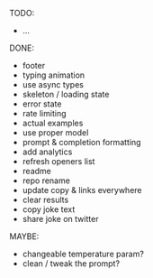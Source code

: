 TODO:

- ...

DONE:

- footer
- typing animation
- use async types
- skeleton / loading state
- error state
- rate limiting
- actual examples
- use proper model
- prompt & completion formatting
- add analytics
- refresh openers list
- readme
- repo rename
- update copy & links everywhere
- clear results
- copy joke text
- share joke on twitter

MAYBE:

- changeable temperature param?
- clean / tweak the prompt?
